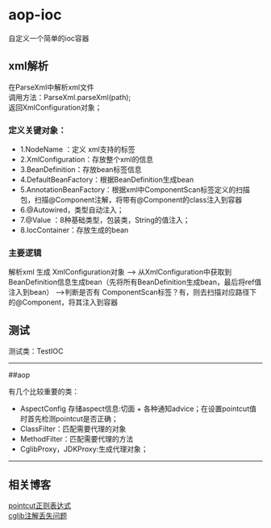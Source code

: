 # aop-ioc
自定义一个简单的ioc容器

## xml解析
在ParseXml中解析xml文件<br>
调用方法：ParseXml.parseXml(path);<br>
返回XmlConfiguration对象；<br>
### 定义关键对象：
- 1.NodeName ：定义 xml支持的标签<br>
- 2.XmlConfiguration：存放整个xml的信息<br>
- 3.BeanDefinition：存放bean标签信息<br>
- 4.DefaultBeanFactory：根据BeanDefinition生成bean<br>
- 5.AnnotationBeanFactory：根据xml中ComponentScan标签定义的扫描包，扫描@Component注解，将带有@Component的class注入到容器<br>
- 6.@Autowired，类型自动注入；<br>
- 7.@Value ：8种基础类型，包装类，String的值注入；<br>
- 8.IocContainer：存放生成的bean<br>
### 主要逻辑

解析xml 生成 XmlConfiguration对象
--> 从XmlConfiguration中获取到BeanDefinition信息生成bean（先将所有BeanDefinition生成bean，最后将ref值注入到bean）
-->判断是否有 ComponentScan标签？有，则去扫描对应路径下的@Component，将其注入到容器

## 测试
测试类：TestIOC</br>
<hr>

##aop

有几个比较重要的类：
- AspectConfig 存储aspect信息:切面 + 各种通知advice；在设置pointcut值时首先检测pointcut是否正确；
- ClassFilter：匹配需要代理的对象
- MethodFilter：匹配需要代理的方法
- CglibProxy，JDKProxy:生成代理对象；
<hr>

## 相关博客
[pointcut正则表达式](https://blog.csdn.net/m0_37550986/article/details/119384659?spm=1001.2014.3001.5501)</br>
[cglib注解丢失问题](https://blog.csdn.net/m0_37550986/article/details/119585988)

